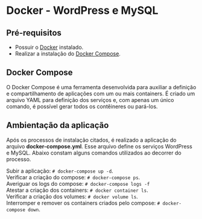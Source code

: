 # Docker - WordPress e MySQL

## Pré-requisitos

- Possuir o [Docker](https://docs.docker.com/get-docker/) instalado.
- Realizar a instalação do [Docker Compose](https://docs.docker.com/compose/install/).

## Docker Compose
O Docker Compose é uma ferramenta desenvolvida para auxiliar a definição e compartilhamento de aplicações com um ou mais containers. É criado um arquivo YAML para definição dos serviços e, com apenas um único comando, é possível gerar todos os contêineres ou pará-los.  

## Ambientação da aplicação

Após os processos de instalação citados, é realizado a aplicação do arquivo **docker-compose.yml**. Esse arquivo define os serviços WordPress e MySQL. Abaixo constam alguns comandos utilizados ao decorrer do processo.    

Subir a aplicação: `# docker-compose up -d`.  
Verificar a criação do compose: `# docker-compose ps`.  
Averiguar os logs do compose: `# docker-compose logs -f`  
Atestar a criação dos containers: `# docker container ls`.  
Verificar a criação dos volumes: `# docker volume ls`.  
Interromper e remover os containers criados pelo compose: `# docker-compose down`.
